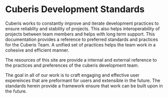 # Cuberis Development Standards

Cuberis works to constantly improve and iterate development practices to ensure reliablity and stability of projects. This also helps interoperability of projects between team members and helps with long term support. This documentation provides a reference to preferred standards and practices for the Cuberis Team. A unified set of practices helps the team work in a cohesive and efficient manner.

The resources of this site are provide a internal and external reference to the practices and preferences of the cuberis development team.

The goal in all of our work is to craft engaging and effective user expereinces that are preformant for users and extensible in the future. The standards herein provide a framework ensure that work can be built upon in the future.
